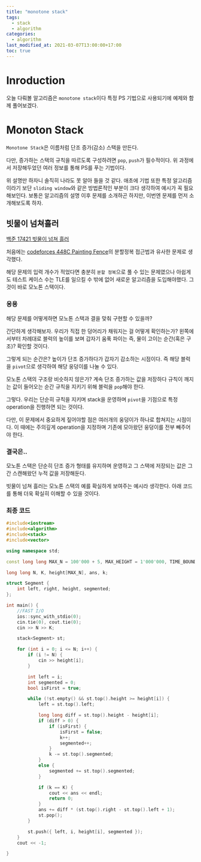 ```yaml
---
title: "monotone stack"
tags:
  - stack
  - algorithm
categories:
  - algorithm
last_modified_at: 2021-03-07T13:00:00+17:00
toc: true
---
```

<script type="text/javascript"
src="https://cdn.mathjax.org/mathjax/latest/MathJax.js?config=TeX-AMS_HTML">
</script>
# Inroduction

오늘 다뤄볼 알고리즘은 `monotone stack`이다 특정 PS 기법으로 사용되기에 예제와 함께 풀어보겠다.

# Monoton Stack

`Monotone Stack`은 이름처럼 단조 증가(감소) 스택을 만든다.

다만, 증가하는 스택의 규칙을 따르도록 구성하려면 `pop`, `push`가 필수적이다.
위 과정에서 저장해두었던 여러 정보를 통해 PS를 푸는 기법이다.

위 설명만 하자니 솔직히 나라도 못 알아 들을 것 같다. 애초에 기법 또한 특정 알고리즘이라기 보단 `sliding window`와 같은 방법론적인 부분이 크다 생각하여 예시가 꼭 필요해보인다. 보통은 알고리즘의 설명 이후 문제를 소개하곤 하지만, 이번엔 문제를 먼저 소개해보도록 하자.


## 빗물이 넘쳐흘러

[백준 17421 빗물이 넘쳐 흘러](https://www.acmicpc.net/problem/17421)

처음에는 [codeforces 448C Painting Fence](https://codeforces.com/contest/448/problem/C)의 분할정복 접근법과 유사한 문제로 생각했다.

해당 문제의 입력 개수가 적었다면 충분히 `분할 정복`으로 풀 수 있는 문제였으나 아쉽게도 테스트 케이스 수는 TLE를 일으킬 수 밖에 없어 새로운 알고리즘을 도입해야했다. 그것이 바로 모노톤 스택이다.


### 응용

해당 문제를 어떻게하면 모노톤 스택과 결을 맞춰 구현할 수 있을까?

간단하게 생각해보자. 우리가 직접 한 덩어리가 채워지는 걸 어떻게 확인하는가? 왼쪽에서부터 차례대로 블럭의 높이를 보며 갑자기 움푹 파이는 즉, 물이 고이는 순간(혹은 구조)? 확인할 것이다.

그렇게 되는 순간은? 높이가 단조 증가하다가 갑자기 감소하는 시점이다. 즉 해당 블럭을 `pivot`으로 생각하여 해당 웅덩이를 나눌 수 있다.

모노톤 스택의 구조랑 비슷하지 않은가? 계속 단조 증가하는 값을 저장하다 규칙이 깨지는 값이 들어오는 순간 규칙을 지키기 위해 블럭을 `pop`해야 한다.

그렇다. 우리는 단순히 규칙을 지키며 stack을 운영하며 `pivot`을 기점으로 특정 operation을 진행하면 되는 것이다.

다만, 이 문제에서 중요하게 짚어야할 점은 여러개의 웅덩이가 하나로 합쳐지는 시점이다. 이 때에는 주의깊게 operation을 지정하며 기존에 모아왔던 웅덩이를 전부 빼주어야 한다.

### 결국은..

모노톤 스택은 단순히 단조 증가 형태를 유지하며 운영하고 그 스택에 저장되는 값은 그간 스캔해왔던 누적 값을 저장해둔다.

빗물이 넘쳐 흘러는 모노톤 스택의 예를 확실하게 보여주는 예시라 생각한다. 아래 코드를 통해 더욱 확실히 이해할 수 있을 것이다.

### 최종 코드

```cpp
#include<iostream>
#include<algorithm>
#include<stack>
#include<vector>

using namespace std;

const long long MAX_N = 100'000 + 5, MAX_HEIGHT = 1'000'000, TIME_BOUND = MAX_N * MAX_HEIGHT;

long long N, K, height[MAX_N], ans, k;

struct Segment {
    int left, right, height, segmented;
};

int main() {
    //FAST I/O
    ios::sync_with_stdio(0);
    cin.tie(0), cout.tie(0);
    cin >> N >> K;

    stack<Segment> st;

    for (int i = 0; i <= N; i++) {
        if (i != N) {
            cin >> height[i];
        }

        int left = i;
        int segmented = 0;
        bool isFirst = true;

        while (!st.empty() && st.top().height >= height[i]) {
            left = st.top().left;

            long long diff = st.top().height - height[i];
            if (diff > 0) {
                if (isFirst) {
                    isFirst = false;
                    k++;
                    segmented++;
                }
                k -= st.top().segmented;
            }
            else {
                segmented += st.top().segmented;
            }

            if (k == K) {
                cout << ans << endl;
                return 0;
            }
            ans += diff * (st.top().right - st.top().left + 1);
            st.pop();
        }

        st.push({ left, i, height[i], segmented });
    }
    cout << -1;

}
```
